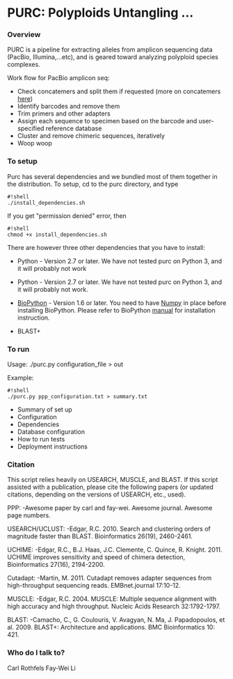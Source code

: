 # PURC: Polyploids Untangling ... #

### Overview ###
PURC is a pipeline for extracting alleles from amplicon sequencing data (PacBio, Illumina,...etc), and is geared toward analyzing polyploid species complexes. 

Work flow for PacBio amplicon seq:

* Check concatemers and split them if requested (more on concatemers [here](https://github.com/PacificBiosciences/cDNA_primer/wiki/Artificial-concatemers,-PCR-chimeras,-and-fusion-genes))
* Identify barcodes and remove them
* Trim primers and other adapters
* Assign each sequence to specimen based on the barcode and user-specified reference database
* Cluster and remove chimeric sequences, iteratively
* Woop woop

### To setup ###
Purc has several dependencies and we bundled most of them together in the distribution. To setup, cd to the purc directory, and type 
```
#!shell
./install_dependencies.sh
```
If you get "permission denied" error, then 
```
#!shell
chmod +x install_dependencies.sh
```

There are however three other dependencies that you have to install:
* Python - Version 2.7 or later. We have not tested purc on Python 3, and it will probably not work

* Python - Version 2.7 or later. We have not tested purc on Python 3, and it will probably not work.
* [BioPython](http://biopython.org/wiki/Main_Page) - Version 1.6 or later. You need to have [Numpy](http://www.numpy.org) in place before installing BioPython. Please refer to BioPython [manual](http://biopython.org/DIST/docs/install/Installation.htmlall/Installation.html) for installation instruction.
* BLAST+

### To run ###
Usage: ./purc.py configuration_file > out

Example: 
```
#!shell
./purc.py ppp_configuration.txt > summary.txt
```

* Summary of set up
* Configuration
* Dependencies
* Database configuration
* How to run tests
* Deployment instructions

### Citation ###

This script relies heavily on USEARCH, MUSCLE, and BLAST.
If this script assisted with a publication, please cite the following papers
(or updated citations, depending on the versions of USEARCH, etc., used).

PPP: 
-Awesome paper by carl and fay-wei. Awesome journal. Awesome page numbers.

USEARCH/UCLUST: 
-Edgar, R.C. 2010. Search and clustering orders of magnitude faster than BLAST. 
Bioinformatics 26(19), 2460-2461.

UCHIME:
-Edgar, R.C., B.J. Haas, J.C. Clemente, C. Quince, R. Knight. 2011. 
UCHIME improves sensitivity and speed of chimera detection, Bioinformatics 27(16), 2194-2200.

Cutadapt:
-Martin, M. 2011. Cutadapt removes adapter sequences from high-throughput sequencing reads. 
EMBnet.journal 17:10-12.

MUSCLE:
-Edgar, R.C. 2004. MUSCLE: Multiple sequence alignment with high accuracy and high throughput. 
Nucleic Acids Research 32:1792-1797.

BLAST: 
-Camacho, C., G. Coulouris, V. Avagyan, N. Ma, J. Papadopoulos, et al. 2009. 
BLAST+: Architecture and applications. BMC Bioinformatics 10: 421.

### Who do I talk to? ###

Carl Rothfels
Fay-Wei Li